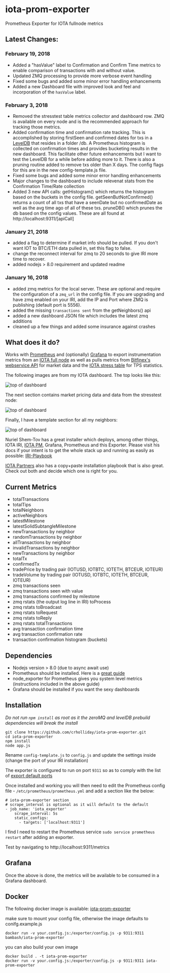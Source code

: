 # iota-prom-exporter
Prometheus Exporter for IOTA fullnode metrics

## Latest Changes:

### February 19, 2018
* Added a "hasValue" label to Confirmation and Confirm Time metrics to enable comparison of transactions with and without value.
* Updated ZMQ processing to provide more verbose event handling 
* Fixed some bugs and added some minor error handling enhancements
* Added a new Dashboard file with improved look and feel and incorporation of the `hasValue` label. 

### February 3, 2018
* Removed the stresstest table metrics collector and dashboard row. ZMQ is available on every node and is the recommended approach for tracking those metrics.
* Added confirmation time and confirmation rate tracking. This is accomplished by storing firstSeen and confirmed dates for txs in a [LevelDB](https://github.com/level/level) that resides in a folder /db. A Prometheus histogram is collected on confirmation times and provides bucketing results in the new dashboard. This facilitate other future enhancements but I want to test the LevelDB for a while before adding more to it. There is also a pruning routine added to remove txs older than X days. The config flags for this are in the new config-template.js file.
* Fixed some bugs and added some minor error handling enhancements
* Major changes to the dashboard to include relevenat stats from the Confirmation Time/Rate collection
* Added 3 new API calls: getHistogram() which returns the histogram based on the buckets in the config file. getSeenButNotConfirmed() returns a count of all txs that have a seenDate but no confirmedDate as well as the avg time ago of all of these txs. pruneDB() which prunes the db based on the config values. These are all found at http://localhost:9311/[apiCall]

### January 21, 2018
* added a flag to determine if market info should be pulled. If you don't want IOT to BTC/ETH data pulled in, set this flag to false. 
* change the reconnect interval for zmq to 20 seconds to give IRI more time to recover. 
* added nodejs > 8.0 requirement and updated readme


### January 16, 2018
* added zmq metrics for the local server. These are optional and require the configuration of a `zmq_url` in the config file. If you are upgrading and have zmq enabled on your IRI, add the IP and Port where ZMQ is publishing (default port is 5556). 
* added the missing `transactions sent` from the getNeighbors() api
* added a new dashboard JSON file which includes the latest zmq additions
* cleaned up a few things and added some insurance against crashes

## What does it do?

Works with [Prometheus](https://github.com/prometheus/prometheus) and (optionally) [Grafana](https://grafana.com/) to export instrumentation metrics from an [IOTA full node](https://github.com/iotaledger/iri) as well as pulls metrics from [Bitfinex's webservice API](https://docs.bitfinex.com/v2/docs) for market data and the [IOTA stress table](https://github.com/alon-e/iota-ctps) for TPS statistics.

The following images are from my IOTA dashboard. The top looks like this:

![top of dashboard](https://github.com/crholliday/iota-prom-exporter/blob/master/images/top_new.png)

The next section contains market pricing data and data from the stresstest node:

![top of dashboard](https://github.com/crholliday/iota-prom-exporter/blob/master/images/zmq.png)

Finally, I have a template section for all my neighbors:

![top of dashboard](https://github.com/crholliday/iota-prom-exporter/blob/master/images/neighbors.png)

Nuriel Shem-Tov has a great installer which deploys, among other things, IOTA IRI, [IOTA PM](https://github.com/akashgoswami/ipm), Grafana, Prometheus and this Exporter. Please visit his docs if your intent is to get the whole stack up and running as easily as possible: [IRI-Playbook](http://iri-playbook.readthedocs.io/en/master/introduction.html) 

[IOTA Partners](http://iota.partners/) also has a copy+paste installation playbook that is also great. Check out both and decide which one is right for you. 

## Current Metrics

* totalTransactions
* totalTips
* totalNeighbors
* activeNeighbors
* latestMilestone
* latestSolidSubtangleMilestone
* newTransactions by neighbor
* randomTransactions by neighbor
* allTransactions by neighbor
* invalidTransactions by neighbor
* newTransactions by neighbor
* totalTx
* confirmedTx
* tradePrice by trading pair (IOTUSD, IOTBTC, IOTETH, BTCEUR, IOTEUR)
* tradeVolume by trading pair (IOTUSD, IOTBTC, IOTETH, BTCEUR, IOTEUR)
* zmq transactions seen
* zmq transactions seen with value
* zmq transactions confirmed by milestone
* zmq rstats (the output log line in IRI) toProcess
* zmq rstats toBroadcast
* zmq rstats toRequest
* zmq rstats toReply
* zmq rstats totalTransactions
* avg transaction confirmation time
* avg transaction confirmation rate
* transaction confirmation histogram (buckets)

## Dependencies

* Nodejs version > 8.0 (due to async await use)
* Prometheus should be installed. Here is a [great guide](https://www.digitalocean.com/community/tutorials/how-to-install-prometheus-on-ubuntu-16-04)
* node_exporter for Prometheus gives you system level metrics (instructions included in the above guide)
* Grafana should be installed if you want the sexy dashboards

## Installation

*Do not run `npm install` as root as it the zeroMQ and levelDB prebuild dependencies will break the install*

```
git clone https://github.com/crholliday/iota-prom-exporter.git
cd iota-prom-exporter
npm install
node app.js
```

Rename `config-template.js` to `config.js` and update the settings inside (change the port of your IRI installation)

The exporter is configured to run on port `9311` so as to comply with the list of [export default ports](https://github.com/prometheus/prometheus/wiki/Default-port-allocations)

Once installed and working you will then need to edit the Prometheus config file - `/etc/prometheus/prometheus.yml` and add a section like the below:

``` 
# iota-prom-exporter section
# scrape_interval is optional as it will default to the default
- job_name: 'iota_exporter'
    scrape_interval: 5s
    static_configs:
      - targets: ['localhost:9311']
```
I find I need to restart the Prometheus service `sudo service prometheus restart` after adding an exporter. 

Test by navigating to http://localhost:9311/metrics

## Grafana

Once the above is done, the metrics will be available to be consumed in a Grafana dashboard. 

## Docker
The following docker image is available:
[iota-prom-exporter](https://hub.docker.com/r/bambash/iota-prom-exporter/)

make sure to mount your config file, otherwise the image defaults to conifg.example.js

```
docker run -v your.config.js:/exporter/config.js -p 9311:9311 bambash/iota-prom-exporter
```

you can also build your own image
```
docker build . -t iota-prom-exporter
docker run -v your.config.js:/exporter/config.js -p 9311:9311 iota-prom-exporter
```
